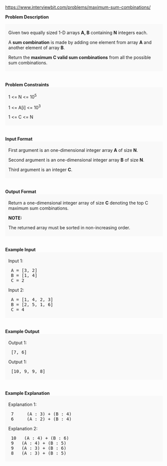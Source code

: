 https://www.interviewbit.com/problems/maximum-sum-combinations/

<div class="p-html-content p-statement"><div class="p-html-content__container"><p><strong>Problem Description</strong><br></p><div id="problem_description_markdown_content_value" style="background-color: #f9f9f9; padding: 5px 10px; "><p>Given two equally sized 1-D arrays <strong>A, B</strong> containing <strong>N</strong> integers each.</p><p></p><p></p><p></p><p></p><p></p><p></p>
<p>A <strong>sum combination</strong> is made by adding one element from array <strong>A</strong> and another element of array <strong>B</strong>.</p>
<p>Return the <strong>maximum C valid sum combinations</strong> from all the possible sum combinations.</p>
<p></p>
<p></p>
<p></p>
<p></p>
<p></p>
<p></p></div><br><br><strong>Problem Constraints</strong><br><div id="problem_constraints_markdown_content_value" style="background-color: #f9f9f9; padding: 5px 10px; "><p> 1 &lt;= N &lt;= 10<sup>5</sup></p><p></p><p></p><p></p><p></p><p></p><p></p>
<p> 1 &lt;= A[i] &lt;= 10<sup>3</sup></p>
<p> 1 &lt;= C &lt;= N</p>
<p></p>
<p></p>
<p></p>
<p></p>
<p></p>
<p></p></div><br><br><strong>Input Format</strong><br><div id="input_format_markdown_content_value" style="background-color: #f9f9f9; padding: 5px 10px; "><p>First argument is an one-dimensional integer array <strong>A</strong> of size <strong>N</strong>.</p><p></p><p></p><p></p><p></p><p></p><p></p>
<p>Second argument is an one-dimensional integer array <strong>B</strong> of size <strong>N</strong>.</p>
<p>Third argument is an integer <strong>C</strong>.</p>
<p></p>
<p></p>
<p></p>
<p></p>
<p></p>
<p></p></div><br><br><strong>Output Format</strong><br><div id="output_format_markdown_content_value" style="background-color: #f9f9f9; padding: 5px 10px; "><p>Return a one-dimensional integer array of size <strong>C</strong> denoting the top C maximum sum combinations.</p><p></p><p></p><p></p><p></p><p></p><p></p>
<p><strong>NOTE:</strong></p>
<p>The returned array must be sorted in non-increasing order.</p>
<p></p>
<p></p>
<p></p>
<p></p>
<p></p>
<p></p></div><br><br><strong>Example Input</strong><br><div id="example_input_markdown_content_value" style="background-color: #f9f9f9; padding: 5px 10px; "><p>Input 1:</p><p></p><p></p><p></p><p></p><p></p><p></p>
<pre> A = [3, 2]
 B = [1, 4]
 C = 2
</pre>
<p>Input 2:</p>
<pre> A = [1, 4, 2, 3]
 B = [2, 5, 1, 6]
 C = 4
</pre>
<p></p>
<p></p>
<p></p>
<p></p>
<p></p>
<p></p></div><br><br><strong>Example Output</strong><br><div id="example_output_markdown_content_value" style="background-color: #f9f9f9; padding: 5px 10px; "><p>Output 1:</p><p></p><p></p><p></p><p></p><p></p><p></p>
<pre> [7, 6]
</pre>
<p>Output 1:</p>
<pre> [10, 9, 9, 8]
</pre>
<p></p>
<p></p>
<p></p>
<p></p>
<p></p>
<p></p></div><br><br><strong>Example Explanation</strong><br><div id="example_explanation_markdown_content_value" style="background-color: #f9f9f9; padding: 5px 10px; "><p>Explanation 1:</p><p></p><p></p><p></p><p></p><p></p><p></p>
<pre> 7     (A : 3) + (B : 4)
 6     (A : 2) + (B : 4)
</pre>
<p>Explanation 2:</p>
<pre> 10   (A : 4) + (B : 6)
 9   (A : 4) + (B : 5)
 9   (A : 3) + (B : 6)
 8   (A : 3) + (B : 5)
</pre>
<p></p>
<p></p>
<p></p>
<p></p>
<p></p>
<p></p></div><br><br><p></p>
</div></div>
